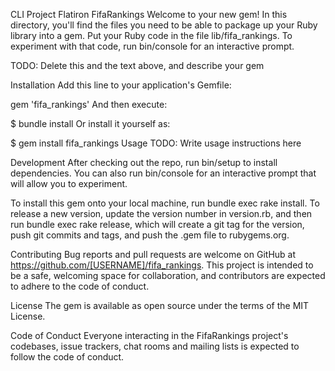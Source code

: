 
CLI Project Flatiron
FifaRankings
Welcome to your new gem! In this directory, you'll find the files you need to be able to package up your Ruby library into a gem. Put your Ruby code in the file lib/fifa_rankings. To experiment with that code, run bin/console for an interactive prompt.

TODO: Delete this and the text above, and describe your gem

Installation
Add this line to your application's Gemfile:

gem 'fifa_rankings'
And then execute:

$ bundle install
Or install it yourself as:

$ gem install fifa_rankings
Usage
TODO: Write usage instructions here

Development
After checking out the repo, run bin/setup to install dependencies. You can also run bin/console for an interactive prompt that will allow you to experiment.

To install this gem onto your local machine, run bundle exec rake install. To release a new version, update the version number in version.rb, and then run bundle exec rake release, which will create a git tag for the version, push git commits and tags, and push the .gem file to rubygems.org.

Contributing
Bug reports and pull requests are welcome on GitHub at https://github.com/[USERNAME]/fifa_rankings. This project is intended to be a safe, welcoming space for collaboration, and contributors are expected to adhere to the code of conduct.

License
The gem is available as open source under the terms of the MIT License.

Code of Conduct
Everyone interacting in the FifaRankings project's codebases, issue trackers, chat rooms and mailing lists is expected to follow the code of conduct.
